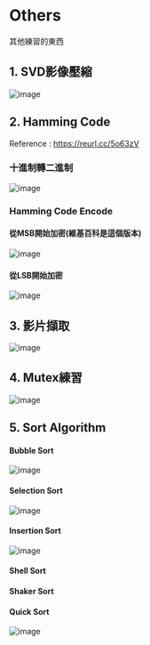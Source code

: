 # Others
其他練習的東西

## 1. SVD影像壓縮
![image](https://user-images.githubusercontent.com/83625018/117754459-f73a8c00-b24c-11eb-8751-fb059abe0e59.png)

## 2. Hamming Code
Reference : https://reurl.cc/5o63zV
### 十進制轉二進制
![image](https://user-images.githubusercontent.com/83625018/117917006-d6d90300-b31a-11eb-9733-5eecb9b663f8.png)
### Hamming Code Encode
#### 從MSB開始加密(維基百科是這個版本) 
![image](https://user-images.githubusercontent.com/83625018/118066710-c5066700-b3d1-11eb-8edd-da157f350513.png)
#### 從LSB開始加密
![image](https://user-images.githubusercontent.com/83625018/118066814-f5e69c00-b3d1-11eb-921e-b6e62ba389e8.png)

## 3. 影片擷取
![image](https://user-images.githubusercontent.com/83625018/118099484-e1bd9180-b407-11eb-9731-0f6c5277b0c8.png)

## 4. Mutex練習
![image](https://user-images.githubusercontent.com/83625018/118428901-0d3fc500-b703-11eb-9f27-bc0c7a4e3c57.png)

## 5. Sort Algorithm
#### Bubble Sort
![image](https://user-images.githubusercontent.com/83625018/118587147-a687dd80-b7ce-11eb-803a-22c58bedf644.png)
#### Selection Sort
![image](https://user-images.githubusercontent.com/83625018/118587372-17c79080-b7cf-11eb-92ea-2c6dcbaf2b0a.png)
#### Insertion Sort
![image](https://user-images.githubusercontent.com/83625018/118587594-7ee54500-b7cf-11eb-9304-0cf9ae99cedb.png)
#### Shell Sort
#### Shaker Sort
#### Quick Sort
![image](https://user-images.githubusercontent.com/83625018/118587109-940da400-b7ce-11eb-8198-6da91a366035.png)
